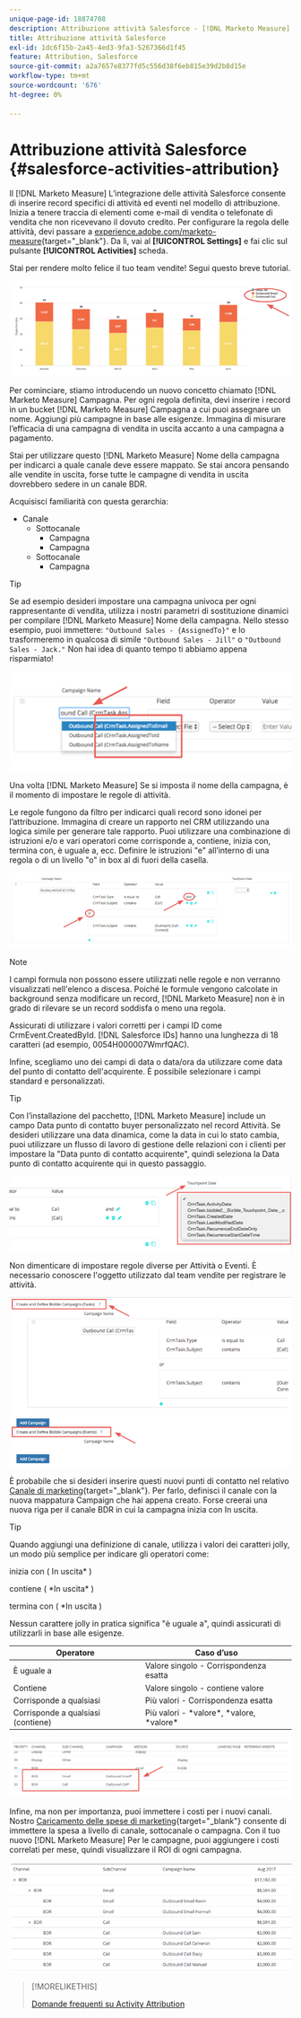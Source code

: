 ```yaml
---
unique-page-id: 18874708
description: Attribuzione attività Salesforce - [!DNL Marketo Measure] - Documentazione del prodotto
title: Attribuzione attività Salesforce
exl-id: 1dc6f15b-2a45-4ed3-9fa3-5267366d1f45
feature: Attribution, Salesforce
source-git-commit: a2a7657e8377fd5c556d38f6eb815e39d2b8d15e
workflow-type: tm+mt
source-wordcount: '676'
ht-degree: 0%

---
```


# Attribuzione attività Salesforce {#salesforce-activities-attribution}

Il [!DNL Marketo Measure] L’integrazione delle attività Salesforce consente di inserire record specifici di attività ed eventi nel modello di attribuzione. Inizia a tenere traccia di elementi come e-mail di vendita o telefonate di vendita che non ricevevano il dovuto credito. Per configurare la regola delle attività, devi passare a [experience.adobe.com/marketo-measure](https://experience.adobe.com/marketo-measure){target="_blank"}. Da lì, vai al **[!UICONTROL Settings]** e fai clic sul pulsante **[!UICONTROL Activities]** scheda.

Stai per rendere molto felice il tuo team vendite! Segui questo breve tutorial.

![](assets/1.png)

Per cominciare, stiamo introducendo un nuovo concetto chiamato [!DNL Marketo Measure] Campagna. Per ogni regola definita, devi inserire i record in un bucket [!DNL Marketo Measure] Campagna a cui puoi assegnare un nome. Aggiungi più campagne in base alle esigenze. Immagina di misurare l’efficacia di una campagna di vendita in uscita accanto a una campagna a pagamento.

Stai per utilizzare questo [!DNL Marketo Measure] Nome della campagna per indicarci a quale canale deve essere mappato. Se stai ancora pensando alle vendite in uscita, forse tutte le campagne di vendita in uscita dovrebbero sedere in un canale BDR.

Acquisisci familiarità con questa gerarchia:

* Canale
   * Sottocanale
      * Campagna
      * Campagna
   * Sottocanale
      * Campagna

>[!TIP]
>
>Se ad esempio desideri impostare una campagna univoca per ogni rappresentante di vendita, utilizza i nostri parametri di sostituzione dinamici per compilare [!DNL Marketo Measure] Nome della campagna. Nello stesso esempio, puoi immettere: `"Outbound Sales - {AssignedTo}"` e lo trasformeremo in qualcosa di simile `"Outbound Sales - Jill"` o `"Outbound Sales - Jack."` Non hai idea di quanto tempo ti abbiamo appena risparmiato!

![](assets/2.png)

Una volta [!DNL Marketo Measure] Se si imposta il nome della campagna, è il momento di impostare le regole di attività.

Le regole fungono da filtro per indicarci quali record sono idonei per l’attribuzione. Immagina di creare un rapporto nel CRM utilizzando una logica simile per generare tale rapporto. Puoi utilizzare una combinazione di istruzioni e/o e vari operatori come corrisponde a, contiene, inizia con, termina con, è uguale a, ecc. Definire le istruzioni &quot;e&quot; all’interno di una regola o di un livello &quot;o&quot; in box al di fuori della casella.

![](assets/3.png)

>[!NOTE]
>
>I campi formula non possono essere utilizzati nelle regole e non verranno visualizzati nell&#39;elenco a discesa. Poiché le formule vengono calcolate in background senza modificare un record, [!DNL Marketo Measure] non è in grado di rilevare se un record soddisfa o meno una regola.
>
>Assicurati di utilizzare i valori corretti per i campi ID come CrmEvent.CreatedById. [!DNL Salesforce IDs] hanno una lunghezza di 18 caratteri (ad esempio, 0054H000007WmrfQAC).

Infine, scegliamo uno dei campi di data o data/ora da utilizzare come data del punto di contatto dell&#39;acquirente. È possibile selezionare i campi standard e personalizzati.

>[!TIP]
>
>Con l’installazione del pacchetto, [!DNL Marketo Measure] include un campo Data punto di contatto buyer personalizzato nel record Attività. Se desideri utilizzare una data dinamica, come la data in cui lo stato cambia, puoi utilizzare un flusso di lavoro di gestione delle relazioni con i clienti per impostare la &quot;Data punto di contatto acquirente&quot;, quindi seleziona la Data punto di contatto acquirente qui in questo passaggio.

![](assets/4.png)

Non dimenticare di impostare regole diverse per Attività o Eventi. È necessario conoscere l&#39;oggetto utilizzato dal team vendite per registrare le attività.

![](assets/5.png)

È probabile che si desideri inserire questi nuovi punti di contatto nel relativo [Canale di marketing](https://experience.adobe.com/#/marketo-measure/MyAccount/Business?busView=false&amp;id=10#/!/MyAccount/Business/Account.Settings.SettingsHome?tab=Channels.Online%20Channels){target="_blank"}. Per farlo, definisci il canale con la nuova mappatura Campaign che hai appena creato. Forse creerai una nuova riga per il canale BDR in cui la campagna inizia con In uscita.

>[!TIP]
>
>Quando aggiungi una definizione di canale, utilizza i valori dei caratteri jolly, un modo più semplice per indicare gli operatori come:
>
>inizia con ( In uscita&#42; )
>
>contiene ( &#42;In uscita&#42; )
>
>termina con ( &#42;In uscita )
>
>Nessun carattere jolly in pratica significa &quot;è uguale a&quot;, quindi assicurati di utilizzarli in base alle esigenze.

| **Operatore** | **Caso d’uso** |
|---|---|
| È uguale a | Valore singolo - Corrispondenza esatta |
| Contiene | Valore singolo - contiene valore |
| Corrisponde a qualsiasi | Più valori - Corrispondenza esatta |
| Corrisponde a qualsiasi (contiene) | Più valori - &#42;valore&#42;, &#42;valore, &#42;valore&#42; |

![](assets/6.png)

Infine, ma non per importanza, puoi immettere i costi per i nuovi canali. Nostro [Caricamento delle spese di marketing](https://experience.adobe.com/#/marketo-measure/MyAccount/Business?busView=false&amp;id=10#/!/MyAccount/Business/Account.Settings.SettingsHome?tab=Reporting.Marketing%20Spend){target="_blank"} consente di immettere la spesa a livello di canale, sottocanale o campagna. Con il tuo nuovo [!DNL Marketo Measure] Per le campagne, puoi aggiungere i costi correlati per mese, quindi visualizzare il ROI di ogni campagna.

![](assets/7.png)

>[!MORELIKETHIS]
>
>[Domande frequenti su Activity Attribution](/help/advanced-marketo-measure-features/activities-attribution/activities-attribution-faq.md)
